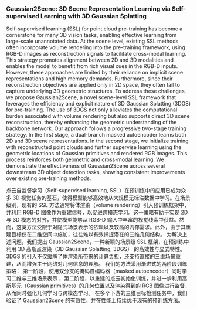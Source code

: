 ### Gaussian2Scene: 3D Scene Representation Learning via Self-supervised Learning with 3D Gaussian Splatting

Self-supervised learning (SSL) for point cloud pre-training has become a cornerstone for many 3D vision tasks, enabling effective learning from large-scale unannotated data. At the scene level, existing SSL methods often incorporate volume rendering into the pre-training framework, using RGB-D images as reconstruction signals to facilitate cross-modal learning. This strategy promotes alignment between 2D and 3D modalities and enables the model to benefit from rich visual cues in the RGB-D inputs. However, these approaches are limited by their reliance on implicit scene representations and high memory demands. Furthermore, since their reconstruction objectives are applied only in 2D space, they often fail to capture underlying 3D geometric structures. To address these challenges, we propose Gaussian2Scene, a novel scene-level SSL framework that leverages the efficiency and explicit nature of 3D Gaussian Splatting (3DGS) for pre-training. The use of 3DGS not only alleviates the computational burden associated with volume rendering but also supports direct 3D scene reconstruction, thereby enhancing the geometric understanding of the backbone network. Our approach follows a progressive two-stage training strategy. In the first stage, a dual-branch masked autoencoder learns both 2D and 3D scene representations. In the second stage, we initialize training with reconstructed point clouds and further supervise learning using the geometric locations of Gaussian primitives and rendered RGB images. This process reinforces both geometric and cross-modal learning. We demonstrate the effectiveness of Gaussian2Scene across several downstream 3D object detection tasks, showing consistent improvements over existing pre-training methods.

点云自监督学习（Self-supervised learning, SSL）在预训练中的应用已成为众多 3D 视觉任务的基石，使得模型能够高效地从大规模无标注数据中学习。在场景级别，现有的 SSL 方法通常将体渲染（volume rendering）引入预训练框架中，并利用 RGB-D 图像作为重建信号，以促进跨模态学习。这一策略有助于实现 2D 与 3D 模态的对齐，并使模型能够从 RGB-D 输入中丰富的视觉线索中获益。然而，这类方法受限于对隐式场景表示的依赖以及较高的内存需求。此外，由于其重建目标仅在二维空间中施加，往往难以有效捕捉潜在的三维几何结构。
为解决上述问题，我们提出 Gaussian2Scene，一种新颖的场景级 SSL 框架，在预训练中利用 3D 高斯点渲染（3D Gaussian Splatting, 3DGS） 的高效性与显式特性。3DGS 的引入不仅缓解了体渲染所带来的计算负担，还支持直接的三维场景重建，从而增强主干网络对几何信息的理解。
我们的方法采用渐进式的两阶段训练策略：
第一阶段，使用双分支的掩码自编码器（masked autoencoder）同时学习二维与三维场景表示；
第二阶段，以重建的点云初始化训练，并进一步利用高斯基元（Gaussian primitives）的几何位置以及渲染得到的 RGB 图像进行监督，从而同时强化几何学习与跨模态学习。
在多个下游的三维目标检测任务中，我们验证了 Gaussian2Scene 的有效性，并在性能上持续优于现有的预训练方法。

